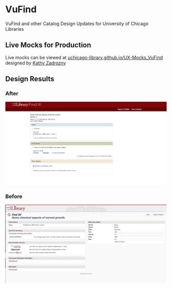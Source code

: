 # VuFind
VuFind and other Catalog Design Updates for University of Chicago Libraries

## Live Mocks for Production
Live mocks can be viewed at [uchicago-library.github.io/UX-Mocks_VuFind](https://uchicago-library.github.io/UX-Mocks_VuFind/) designed by [Kathy Zadrozny](https://github.com/kzadrozny)

## Design Results
### After
![screenshot of redesigned app view](readme-imgs/SFX-After.png)

### Before
![screenshot of old app view](readme-imgs/SFX-Before.png)
